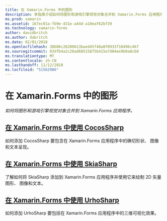 ```yaml
---
title: 在 Xamarin.Forms 中的图形
description: 本指南介绍如何将图形和游戏引擎视觉对象合并到 Xamarin.Forms 应用程序，使用 CocosSharp、 SkiaShap 和 UrhoSharp。
ms.prod: xamarin
ms.assetid: 167ec01a-fb9e-431e-a44d-a10eaf62bf39
ms.technology: xamarin-forms
author: davidbritch
ms.author: dabritch
ms.date: 02/01/2018
ms.openlocfilehash: 38b06c26208613baed45f40a8f0933f10496c467
ms.sourcegitcommit: 03dfb4a2c20ad68515875b415e7d84ee9b0a8cb8
ms.translationtype: MT
ms.contentlocale: zh-CN
ms.lasthandoff: 11/12/2018
ms.locfileid: "51562986"
---
```

# <a name="graphics-in-xamarinforms"></a>在 Xamarin.Forms 中的图形

_如何将图形和游戏引擎视觉对象合并到 Xamarin.Forms 应用程序。_

## <a name="using-cocossharp-in-xamarinformscocossharpmd"></a>[在 Xamarin.Forms 中使用 CocosSharp](cocossharp.md)

如何添加 CocosSharp 要包含在 Xamarin.Forms 应用程序中的确切形状、 图像和文本呈现。

## <a name="using-skiasharp-in-xamarinformsskiasharpindexmd"></a>[在 Xamarin.Forms 中使用 SkiaSharp](skiasharp/index.md)

了解如何将 SkiaSharp 添加到 Xamarin.Forms 应用程序并使用它来绘制 2D 矢量图形、 图像和文本。

## <a name="using-urhosharp-in-xamarinformsurhosharpmd"></a>[在 Xamarin.Forms 中使用 UrhoSharp](urhosharp.md)

如何添加 UrhoSharp 要包括在 Xamarin.Forms 应用程序中的三维可视化效果。
